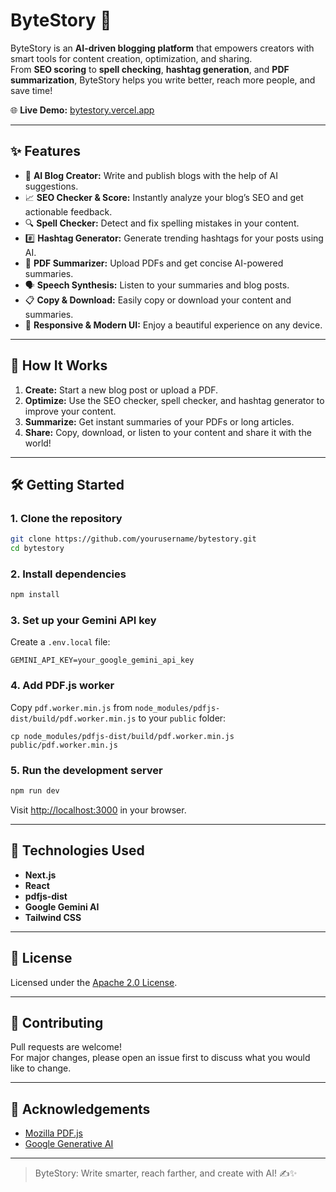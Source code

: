 # ByteStory 🚀

ByteStory is an **AI-driven blogging platform** that empowers creators with smart tools for content creation, optimization, and sharing.  
From **SEO scoring** to **spell checking**, **hashtag generation**, and **PDF summarization**, ByteStory helps you write better, reach more people, and save time!

🌐 **Live Demo:** [bytestory.vercel.app](https://bytestory.vercel.app)

---

## ✨ Features

- 📝 **AI Blog Creator:** Write and publish blogs with the help of AI suggestions.
- 📈 **SEO Checker & Score:** Instantly analyze your blog’s SEO and get actionable feedback.
- 🔍 **Spell Checker:** Detect and fix spelling mistakes in your content.
- #️⃣ **Hashtag Generator:** Generate trending hashtags for your posts using AI.
- 📄 **PDF Summarizer:** Upload PDFs and get concise AI-powered summaries.
- 🗣️ **Speech Synthesis:** Listen to your summaries and blog posts.
- 📋 **Copy & Download:** Easily copy or download your content and summaries.
- 🌙 **Responsive & Modern UI:** Enjoy a beautiful experience on any device.

---

## 🚦 How It Works

1. **Create:** Start a new blog post or upload a PDF.
2. **Optimize:** Use the SEO checker, spell checker, and hashtag generator to improve your content.
3. **Summarize:** Get instant summaries of your PDFs or long articles.
4. **Share:** Copy, download, or listen to your content and share it with the world!

---

## 🛠️ Getting Started

### 1. Clone the repository

```sh
git clone https://github.com/yourusername/bytestory.git
cd bytestory
```

### 2. Install dependencies

```sh
npm install
```

### 3. Set up your Gemini API key

Create a `.env.local` file:

```
GEMINI_API_KEY=your_google_gemini_api_key
```

### 4. Add PDF.js worker

Copy `pdf.worker.min.js` from `node_modules/pdfjs-dist/build/pdf.worker.min.js` to your `public` folder:

```
cp node_modules/pdfjs-dist/build/pdf.worker.min.js public/pdf.worker.min.js
```

### 5. Run the development server

```sh
npm run dev
```

Visit [http://localhost:3000](http://localhost:3000) in your browser.

---

## 🧠 Technologies Used

- **Next.js**  
- **React**  
- **pdfjs-dist**  
- **Google Gemini AI**  
- **Tailwind CSS**  

---

## 📜 License

Licensed under the [Apache 2.0 License](LICENSE).

---

## 🤝 Contributing

Pull requests are welcome!  
For major changes, please open an issue first to discuss what you would like to change.

---

## 🙏 Acknowledgements

- [Mozilla PDF.js](https://github.com/mozilla/pdf.js)
- [Google Generative AI](https://ai.google.dev/)

---

> ByteStory: Write smarter, reach farther, and create with AI! ✍️✨
